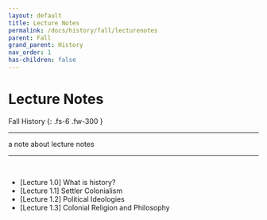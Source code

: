 ```yaml
---
layout: default
title: Lecture Notes
permalink: /docs/history/fall/lecturenotes
parent: Fall
grand_parent: History
nav_order: 1
has-children: false
---
```


# Lecture Notes

Fall History
{: .fs-6 .fw-300 }

---
a note about lecture notes

---

<br>

- [Lecture 1.0] What is history?
- [Lecture 1.1] Settler Colonialism
- [Lecture 1.2] Political Ideologies
- [Lecture 1.3] Colonial Religion and Philosophy
